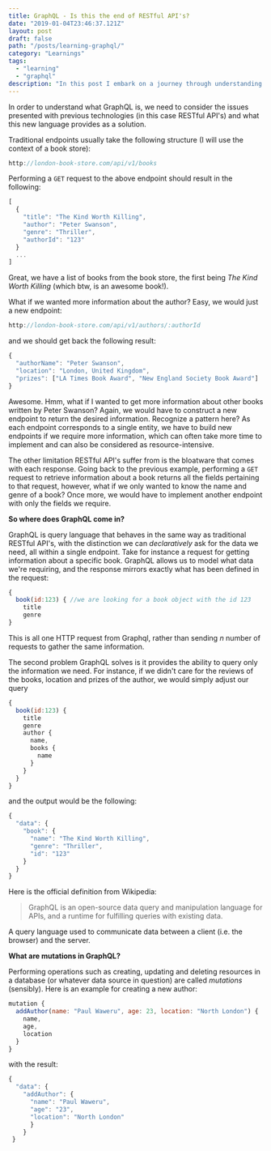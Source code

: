 ```yaml
---
title: GraphQL - Is this the end of RESTful API's?
date: "2019-01-04T23:46:37.121Z"
layout: post
draft: false
path: "/posts/learning-graphql/"
category: "Learnings"
tags:
  - "learning"
  - "graphql"
description: "In this post I embark on a journey through understanding and demystifying Graphql, and I discuess whether this may be a good replacement for traditional RESTFul design. Read and comment!"
---
```

In order to understand what GraphQL is, we need to consider the issues presented with previous technologies (in this case RESTful API's) and what this new language provides as a solution.

Traditional endpoints usually take the following structure (I will use the context of a book store):
```javascript
http://london-book-store.com/api/v1/books
```
Performing a `GET` request to the above endpoint should result in the following:
```javascript
[
  {
    "title": "The Kind Worth Killing",
    "author": "Peter Swanson",
    "genre": "Thriller",
    "authorId": "123"
  }
  ...
]
```

Great, we have a list of books from the book store, the first being  _The Kind Worth Killing_ (which btw, is an awesome book!).

What if we wanted more information about the author? Easy, we would just a new endpoint:

```javascript
http://london-book-store.com/api/v1/authors/:authorId
```
and we should get back the following result:

```javascript
{
  "authorName": "Peter Swanson",
  "location": "London, United Kingdom",
  "prizes": ["LA Times Book Award", "New England Society Book Award"]
}
```

Awesome. Hmm, what if I wanted to get more information about other books written by Peter Swanson? Again, we would have to construct a new endpoint to return the desired information. Recognize a pattern here? As each endpoint corresponds to a single entity,  we have to build new endpoints if we require more information, which can often take more time to implement and can also be considered as resource-intensive. 

The other limitation RESTful API's suffer from is the bloatware that comes with each response. Going back to the previous example, performing a `GET` request to retrieve information about a book returns all the fields pertaining to that request, however, what if we only wanted to know the name and genre of a book? Once more, we would have to implement another endpoint with only the fields we require. 

**So where does GraphQL come in?**

GraphQL is query language that behaves in the same way as traditional RESTful API's, with the distinction we can _declaratively_ ask for the data we need, all within a single endpoint. Take for instance a request for getting information about a specific book. GraphQL allows us to model what data we're requiring, and the response mirrors exactly what has been defined in the request:

```javascript
{
  book(id:123) { //we are looking for a book object with the id 123
    title
    genre
}
```
This is all one HTTP request from Graphql, rather than sending _n_ number of requests to gather the same information.

The second problem GraphQL solves is it provides the ability to query only the information we need. For instance, if we didn't care for the reviews of the books, location and prizes of the author, we would simply adjust our query 

```javascript
{
  book(id:123) {
    title
    genre
    author {
      name,
      books {
        name
      }
    }
  }
}
```
and the output would be the following:
```javascript
{
  "data": {
    "book": {
      "name": "The Kind Worth Killing",
      "genre": "Thriller",
      "id": "123"
    }
  }
}
```

Here is the official definition from Wikipedia:
> GraphQL is an open-source data query and manipulation language for APIs, and a runtime for fulfilling queries with existing data.

A query language used to communicate data between a client (i.e. the browser) and the server.

**What are mutations in GraphQL?**

Performing operations such as creating, updating and deleting resources in a database (or whatever data source in question) are called _mutations_ (sensibly). Here is an example for creating a new author:

```javascript
mutation {
  addAuthor(name: "Paul Waweru", age: 23, location: "North London") {
    name, 
    age,
    location
  }
}
```

with the result:

```javascript
{
  "data": {
    "addAuthor": {
      "name": "Paul Waweru",
      "age": "23",
      "location": "North London"
      }
    }
 }
```
